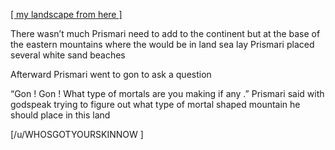[[ my landscape from here ] ](https://www.reddit.com/r/GodhoodWB/comments/foo57w/endless_pantheon_turn_1/flm48zh/?utm_source=share&utm_medium=ios_app&utm_name=iossmf) 

There wasn’t much Prismari need to add to the continent but at the base of the eastern mountains where the would be in land sea lay  Prismari placed several white sand beaches 

Afterward Prismari went to gon to ask a question 

“Gon ! Gon ! What type of mortals are you making if any .” Prismari said with godspeak trying to figure out what type of mortal shaped mountain he should place in this land 

[/u/WHOSGOTYOURSKINNOW ]